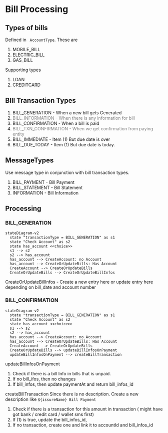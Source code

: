# Bill Processing

## Types of bills
Defined in ` AccountType`. These are 
1. MOBILE_BILL
2. ELECTRIC_BILL
3. GAS_BILL

Supporting types
1. LOAN
2. CREDITCARD

## BIll Transaction Types
1. BILL_GENERATION  - When a new bill gets Generated
2. <span style="color:grey">BILL_INFORMATION - When there is any information for bill</span>
3. BILL_CONFIRMATION - When a bill is paid
4. <span style="color:grey">BILL_TXN_CONFIRMATION - When we get confirmation from paying entity</span>
5. BILL_IMMEDIATE - Item (1) But due date is over
6. BILL_DUE_TODAY - Item (1) But due date is today. 

## MessageTypes
Use message type in conjunction with bill transaction types. 
1. BILL_PAYMENT - Bill Payment
2. BILL_STATEMENT - Bill Statement
3. INFORMATION - Bill Information
## Processing
### BILL_GENERATION
```mermaid
stateDiagram-v2
  state "transactionType = BILL_GENERATION" as s1
  state "Check Account" as s2
  state has_account <<choice>>
  s1 --> s2
  s2 --> has_account
  has_account --> CreateAccount: no Account
  has_account --> CreateOrUpdateBills: Has Account
  CreateAccount --> CreateOrUpdateBills
  CreateOrUpdateBills --> CreateOrUpdateBillInfos
```
CreateOrUpdateBillInfos - Create a new entry here or update entry here depending on bill_date and account number
### BILL_CONFIRMATION
```mermaid
stateDiagram-v2
  state "transactionType = BILL_GENERATION" as s1
  state "Check Account" as s2
  state has_account <<choice>>
  s1 --> s2
  s2 --> has_account
  has_account --> CreateAccount: no Account
  has_account --> CreateOrUpdateBills: Has Account
  CreateAccount --> CreateOrUpdateBills
  CreateOrUpdateBills --> updateBillInfosOnPayment
  updateBillInfosOnPayment --> createBillTransaction

```

updateBillInfosOnPayment

1. Check if there is a bill Info in bills that is unpaid.
2. If no bill_ifos, then no changes
3. If bill_infos, then update paymentAt and return bill_infos_id

createBillTransaction
Since there is no description. Create a new description like ``${issureName} Bill Payment``
1. Check if there is a transaction for this amount in transaction ( might have got bank / credit card / wallet sms first)
2. If (1) is true, update the bill_infos_id, 
3. If no transaction, create one and link it to accountId and bill_infos_id



